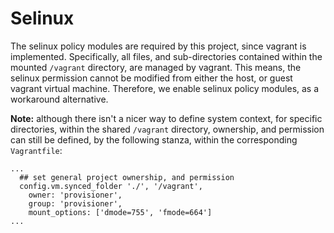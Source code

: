 # Selinux

The selinux policy modules are required by this project, since vagrant is
 implemented. Specifically, all files, and sub-directories contained within the
 mounted `/vagrant` directory, are managed by vagrant. This means, the selinux
 permission cannot be modified from either the host, or guest vagrant virtual
 machine.  Therefore, we enable selinux policy modules, as a workaround
 alternative.

**Note:** although there isn't a nicer way to define system context, for
 specific directories, within the shared `/vagrant` directory, ownership, and
 permission can still be defined, by the following stanza, within the
 corresponding `Vagrantfile`:

```
...
  ## set general project ownership, and permission
  config.vm.synced_folder './', '/vagrant',
    owner: 'provisioner',
    group: 'provisioner',
    mount_options: ['dmode=755', 'fmode=664']
...
```
